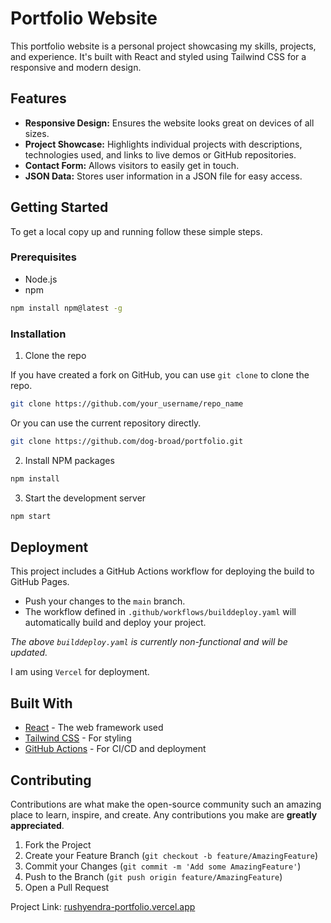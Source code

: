 # Portfolio Website

This portfolio website is a personal project showcasing my skills, projects, and experience. It's built with React and styled using Tailwind CSS for a responsive and modern design.

## Features

- **Responsive Design:** Ensures the website looks great on devices of all sizes.
- **Project Showcase:** Highlights individual projects with descriptions, technologies used, and links to live demos or GitHub repositories.
- **Contact Form:** Allows visitors to easily get in touch.
- **JSON Data:** Stores user information in a JSON file for easy access.

## Getting Started

To get a local copy up and running follow these simple steps.

### Prerequisites

- Node.js
- npm

```sh
npm install npm@latest -g
```

### Installation

1. Clone the repo

If you have created a fork on GitHub, you can use `git clone` to clone the repo.
```sh
git clone https://github.com/your_username/repo_name
```

Or you can use the current repository directly.

```sh
git clone https://github.com/dog-broad/portfolio.git
```

2. Install NPM packages

```sh
npm install
```

3. Start the development server

```sh
npm start
```

## Deployment

This project includes a GitHub Actions workflow for deploying the build to GitHub Pages.

- Push your changes to the `main` branch.
- The workflow defined in `.github/workflows/builddeploy.yaml` will automatically build and deploy your project.

_The above `builddeploy.yaml` is currently non-functional and will be updated._

I am using `Vercel` for deployment.

## Built With

- [React](https://reactjs.org/) - The web framework used
- [Tailwind CSS](https://tailwindcss.com/) - For styling
- [GitHub Actions](https://github.com/features/actions) - For CI/CD and deployment

## Contributing

Contributions are what make the open-source community such an amazing place to learn, inspire, and create. Any contributions you make are **greatly appreciated**.

1. Fork the Project
2. Create your Feature Branch (`git checkout -b feature/AmazingFeature`)
3. Commit your Changes (`git commit -m 'Add some AmazingFeature'`)
4. Push to the Branch (`git push origin feature/AmazingFeature`)
5. Open a Pull Request


Project Link: [rushyendra-portfolio.vercel.app](https://rushyendra-portfolio.vercel.app/)